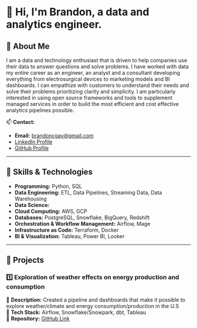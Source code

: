 
# 👋 Hi, I'm Brandon, a data and analytics engineer.


## 📌 About Me

I am a data and technology enthusiast that is driven to help companies use their data to answer questions and solve problems. I have worked with data my entire career as an engineer, an analyst and a consultant developing everything from electrosurgical devices to marketing models and BI dashboards.  I can empathize with customers to understand their needs and solve their problems prioritizing clarity and simplicity. I am particularly interested in using open source frameworks and tools to supplement managed services in order to build the most efficient and cost effective analytics pipelines possible.


📫 **Contact:**  
- **Email:** brandoncgay@gmail.com
- [LinkedIn Profile](https://linkedin.com/in/brandoncgay)  
- [GitHub Profile](https://github.com/brandoncgay)  

---

## 🔧 Skills & Technologies

- **Programming:** Python, SQL
- **Data Engineering:** ETL, Data Pipelines, Streaming Data, Data Warehousing
- **Data Science:** 
- **Cloud Computing:** AWS, GCP
- **Databases:** PostgreSQL, Snowflake, BigQuery, Redshift  
- **Orchestration & Workflow Management:** Airflow, Mage  
- **Infrastructure as Code:** Terraform, Docker
- **BI & Visualization:** Tableau, Power BI, Looker  

---

## 📂 Projects

### 1️⃣ **Exploration of weather effects on energy production and consumption**
📌 **Description:** Created a pipeline and dashboards that make it possible to explore weather/climate and energy consumption/production in the U.S  
🔧 **Tech Stack:** Airflow, Snowflake/Snowpark, dbt, Tableau  
📁 **Repository:** [GitHub Link](https://github.com/brandoncgay/eia_noaa_data_project)



